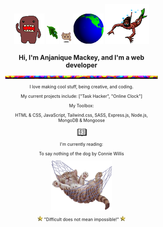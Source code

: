 <!-- ![Header](./header.gif) -->
<div align="center">
  
 ![domo](./alldo-mo.gif) ![text decoration](./leafdrop.gif) ![angel](./M.angel010.gif) ![earth](./earthspin.gif) ![angel](./manswim_bf16.gif)
  ## Hi, I'm Anjanique Mackey, and I'm a web developer
  
![hr](./cookiehr.gif)
  
 I love making cool stuff, being creative, and coding. 
  
My current projects include: ["Task Hacker", "Online Clock"]
  
My Toolbox: 
  
  HTML & CSS, JavaScript, Tailwind.css, SASS, Express.js, Node.js, MongoDB & Mongoose
  
![book](./readbook.gif) 
  
  I'm currently reading:
  
  To say nothing of the dog by Connie Willis
  
 ![cute cat in hammok](./swingham.gif) 
 
 ![point](./Point04.gif) "Difficult does not mean impossible!" ![point](./Point04.gif)
  
</div>
<!-- 
- [] add my favorite projects/links that i want people to checkout

-->
